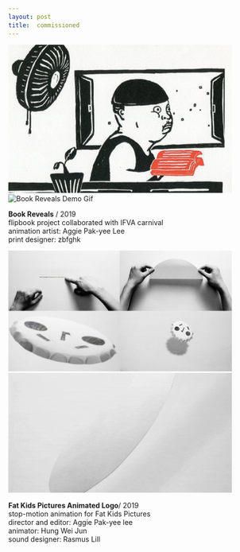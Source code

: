 ```yaml
---
layout: post
title:  commissioned
---
```


  
<img src="./assets/images/commissioned/commissioned003.jpg" alt="Muteum poster" width="450"/>  
<img src="./assets/images/commissioned/commissioned004.gif" alt="Book Reveals Demo Gif" width="450"/>



**Book Reveals** / 2019   
flipbook project collaborated with IFVA carnival   
animation artist: Aggie Pak-yee Lee   
print designer: zbfghk   
  
  
  
  
  
<img src="./assets/images/commissioned/commissioned005.jpg" alt="Muteum poster" width="450"/>  
<img src="./assets/images/commissioned/commissioned006.gif" alt="Book Reveals Demo Gif" width="450"/>

**Fat Kids Pictures Animated Logo**/ 2019   
stop-motion animation for Fat Kids Pictures   
director and editor: Aggie Pak-yee lee   
animator: Hung Wei Jun   
sound designer: Rasmus Lill   

